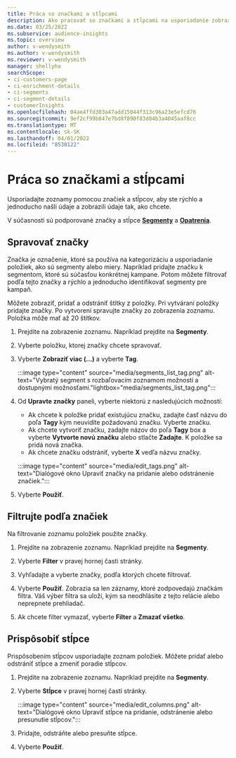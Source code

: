 ```yaml
---
title: Práca so značkami a stĺpcami
description: Ako pracovať so značkami a stĺpcami na usporiadanie zobrazení zoznamu
ms.date: 03/25/2022
ms.subservice: audience-insights
ms.topic: overview
author: v-wendysmith
ms.author: v-wendysmith
ms.reviewer: v-wendysmith
manager: shellyha
searchScope:
- ci-customers-page
- ci-enrichment-details
- ci-segments
- ci-segment-details
- customerInsights
ms.openlocfilehash: 04ae4ffd303a47add15044f313c96a23e5efcd76
ms.sourcegitcommit: 9ef2cf99b847e7bd8f890f83d84b3a4045aaf8cc
ms.translationtype: MT
ms.contentlocale: sk-SK
ms.lasthandoff: 04/01/2022
ms.locfileid: "8530122"
---
```

# <a name="work-with-tags-and-columns"></a>Práca so značkami a stĺpcami

Usporiadajte zoznamy pomocou značiek a stĺpcov, aby ste rýchlo a jednoducho našli údaje a zobrazili údaje tak, ako chcete.

V súčasnosti sú podporované značky a stĺpce **[Segmenty](segments.md)** a **[Opatrenia](measures.md)**.

## <a name="manage-tags"></a>Spravovať značky

Značka je označenie, ktoré sa používa na kategorizáciu a usporiadanie položiek, ako sú segmenty alebo miery. Napríklad pridajte značku k segmentom, ktoré sú súčasťou konkrétnej kampane. Potom môžete filtrovať podľa tejto značky a rýchlo a jednoducho identifikovať segmenty pre kampaň.

Môžete zobraziť, pridať a odstrániť štítky z položky. Pri vytváraní položky pridajte značky. Po vytvorení spravujte značky zo zobrazenia zoznamu. Položka môže mať až 20 štítkov.

1. Prejdite na zobrazenie zoznamu. Napríklad prejdite na **Segmenty**.

1. Vyberte položku, ktorej značky chcete spravovať.

1. Vyberte **Zobraziť viac (...)** a vyberte **Tag**.

   :::image type="content" source="media/segments_list_tag.png" alt-text="Vybratý segment s rozbaľovacím zoznamom možností a dostupnými možnosťami."lightbox="media/segments_list_tag.png":::

1. Od **Upravte značky** paneli, vyberte niektorú z nasledujúcich možností:

   - Ak chcete k položke pridať existujúcu značku, zadajte časť názvu do poľa **Tagy** kým neuvidíte požadovanú značku. Vyberte značku.
   - Ak chcete vytvoriť značku, zadajte názov do poľa **Tagy** box a vyberte **Vytvorte novú značku** alebo stlačte **Zadajte**. K položke sa pridá nová značka.
   - Ak chcete značku odstrániť, vyberte **X** vedľa názvu značky.

   :::image type="content" source="media/edit_tags.png" alt-text="Dialógové okno Upraviť značky na pridanie alebo odstránenie značiek.":::

1. Vyberte **Použiť**.

## <a name="filter-on-tags"></a>Filtrujte podľa značiek

Na filtrovanie zoznamu položiek použite značky.

1. Prejdite na zobrazenie zoznamu. Napríklad prejdite na **Segmenty**.

1. Vyberte **Filter** v pravej hornej časti stránky.

1. Vyhľadajte a vyberte značky, podľa ktorých chcete filtrovať.

1. Vyberte **Použiť**. Zobrazia sa len záznamy, ktoré zodpovedajú značkám filtra. Váš výber filtra sa uloží, kým sa neodhlásite z tejto relácie alebo neprepnete prehliadač.

1. Ak chcete filter vymazať, vyberte **Filter** a **Zmazať všetko**.

## <a name="customize-columns"></a>Prispôsobiť stĺpce

Prispôsobením stĺpcov usporiadajte zoznam položiek. Môžete pridať alebo odstrániť stĺpce a zmeniť poradie stĺpcov.

1. Prejdite na zobrazenie zoznamu. Napríklad prejdite na **Segmenty**.

1. Vyberte **Stĺpce** v pravej hornej časti stránky.

   :::image type="content" source="media/edit_columns.png" alt-text="Dialógové okno Upraviť stĺpce na pridanie, odstránenie alebo presunutie stĺpcov.":::

1. Pridajte, odstráňte alebo presuňte stĺpce.

1. Vyberte **Použiť**.
